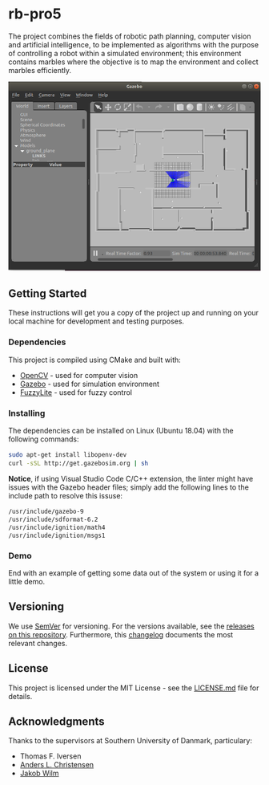 # rb-pro5

The project combines the fields of robotic path planning, computer vision and artificial intelligence, to be implemented as algorithms with the purpose of controlling a robot within a simulated environment; this environment contains marbles where the objective is to map the environment and collect marbles efficiently.

![gazebo-sreenshot](assets/img/gazebo-sim-screenshot.png "Gazebo screenshot")

## Getting Started

These instructions will get you a copy of the project up and running on your local machine for development and testing purposes.

### Dependencies

This project is compiled using CMake and built with:

* [OpenCV](https://opencv.org/) - used for computer vision
* [Gazebo](http://gazebosim.org/) - used for simulation environment
* [FuzzyLite](https://fuzzylite.com/) - used for fuzzy control

### Installing

The dependencies can be installed on Linux (Ubuntu 18.04) with the following commands:

```bash
sudo apt-get install libopenv-dev
curl -sSL http://get.gazebosim.org | sh
```

**Notice**, if using Visual Studio Code C/C++ extension, the linter might have issues with the Gazebo header files; simply add the following lines to the include path to resolve this issuse:

```
/usr/include/gazebo-9
/usr/include/sdformat-6.2
/usr/include/ignition/math4
/usr/include/ignition/msgs1
```

### Demo

End with an example of getting some data out of the system or using it for a little demo.

## Versioning

We use [SemVer](http://semver.org/) for versioning. For the versions available, see the [releases on this repository](https://github.com/martinandrovich/rb-pro5/releases). Furthermore, this [changelog](https://github.com/martinandrovich/rb-pro5/blob/master/CHANGELOG.md) documents the most relevant changes.

## License

This project is licensed under the MIT License - see the [LICENSE.md](LICENSE.md) file for details.

## Acknowledgments

Thanks to the supervisors at Southern University of Danmark, particulary:

* Thomas F. Iversen
* [Anders L. Christensen](http://home.iscte-iul.pt/~alcen/)
* [Jakob Wilm](https://github.com/jakobwilm)
